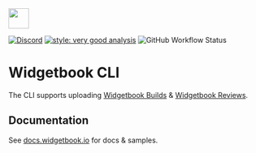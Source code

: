 <img height=40 src="https://raw.githubusercontent.com/widgetbook/widgetbook/2107e1afe2217e8ecde56c6ade1fd3706c3e6570/docs/assets/WidgetbookLogo.svg">

[![Discord](https://img.shields.io/discord/879618555560218625?color=blue&style=flat-square)](https://discord.com/invite/zT4AMStAJA)
[![style: very good analysis](https://img.shields.io/badge/style-very_good_analysis-B22C89.svg?style=flat-square)](https://pub.dev/packages/very_good_analysis)
![GitHub Workflow Status](https://img.shields.io/github/actions/workflow/status/widgetbook/widgetbook/widgetbook-generator.yaml?branch=main)

# Widgetbook CLI

The CLI supports uploading [Widgetbook Builds](https://docs.widgetbook.io/cloud/builds/overview) & [Widgetbook Reviews](https://docs.widgetbook.io/cloud/reviews).

## Documentation

See [docs.widgetbook.io](https://docs.widgetbook.io/cli) for docs & samples.
